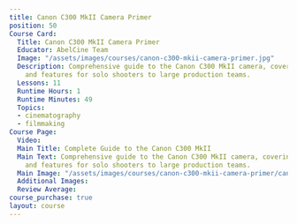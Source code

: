 ```yaml
---
title: Canon C300 MkII Camera Primer
position: 50
Course Card:
  Title: Canon C300 MkII Camera Primer
  Educator: AbelCine Team
  Image: "/assets/images/courses/canon-c300-mkii-camera-primer.jpg"
  Description: Comprehensive guide to the Canon C300 MkII camera, covering operation
    and features for solo shooters to large production teams.
  Lessons: 11
  Runtime Hours: 1
  Runtime Minutes: 49
  Topics:
  - cinematography
  - filmmaking
Course Page:
  Video: 
  Main Title: Complete Guide to the Canon C300 MkII
  Main Text: Comprehensive guide to the Canon C300 MkII camera, covering operation
    and features for solo shooters to large production teams.
  Main Image: "/assets/images/courses/canon-c300-mkii-camera-primer/canon-c300-mkii-camera-primer-main.jpg"
  Additional Images: 
  Review Average: 
course_purchase: true
layout: course
---
```


